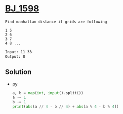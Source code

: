 # [BJ_1598](https://acmicpc.net/problem/1598)

```en
Find manhattan distance if grids are following

1 5
2 6
3 7
4 8 ...
```

```txt
Input: 11 33
Output: 8
```

## Solution

* py

  ```py
  a, b = map(int, input().split())
  a -= 1
  b -= 1
  print(abs(a // 4 - b // 4) + abs(a % 4 - b % 4))
  ```
